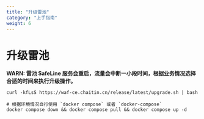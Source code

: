 ```yaml
---
title: "升级雷池"
category: "上手指南"
weight: 6
---
```


# 升级雷池

**WARN: 雷池 SafeLine 服务会重启，流量会中断一小段时间，根据业务情况选择合适的时间来执行升级操作。**

```shell
curl -kfLsS https://waf-ce.chaitin.cn/release/latest/upgrade.sh | bash

# 根据环境情况自行使用 `docker compose` 或者 `docker-compose`
docker compose down && docker compose pull && docker compose up -d
```
